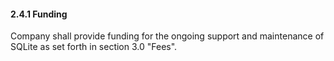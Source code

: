 #### 2\.4\.1 Funding


Company shall provide funding for the ongoing support and
maintenance of SQLite as set forth in section 3\.0 "Fees".



